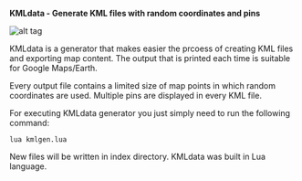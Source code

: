 <b>KMLdata - Generate KML files with random coordinates and pins</b>

![alt tag](https://raw.githubusercontent.com/fsiamp/kmldata-generator/master/placemarks.png)

KMLdata is a generator that makes easier the prcoess of creating KML files and exporting map content.
The output that is printed each time is suitable for Google Maps/Earth.

Every output file contains a limited size of map points in which random coordinates are used.
Multiple pins are displayed in every KML file.

For executing KMLdata generator you just simply need to run the following command:

```lua kmlgen.lua```

New files will be written in index directory. KMLdata was built in Lua language.
